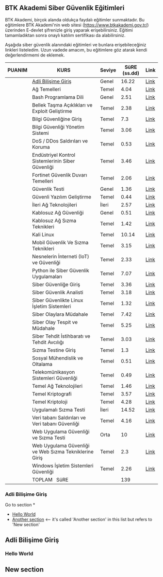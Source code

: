 ## BTK Akademi Siber Güvenlik Eğitimleri 

BTK Akademi, birçok alanda oldukça faydalı eğitimler sunmaktadır. Bu eğitimlere BTK Akademi'nin web sitesi (https://www.btkakademi.gov.tr/) üzerinden E-devlet şifrenizle giriş yaparak erişebilirsiniz. Eğitimi tamamladıktan sonra onaylı katılım sertifikası da alabilirsiniz.

Aşağıda siber güvenlik alanındaki eğitimleri ve bunlara erişebileceğiniz linkleri listeledim. Uzun vadede amacım, bu eğitimlere göz atarak kendi değerlendirmemi de eklemek.


| PUANIM | KURS                                                   |  Seviye | SüRE (ss.dd)  | Link                                                                                                             |
| ------ | ------------------------------------------------------ | ------------ | ----- | ---------------------------------------------------------------------------------------------------------------- |
|        | [Adli Bilişime Giriş](#adli-bilişime-giriş)                             | Genel| 16.22 | [Link](https://www.btkakademi.gov.tr/portal/course/adli-bilisime-giris-24376)                                    |
|        | Ağ Temelleri                                           | Temel| 4.04  | [Link](https://www.btkakademi.gov.tr/portal/course/ag-temelleri-22020)                                           |
|        | Bash Programlama Dili                                  | Genel| 2.51  | [Link](https://www.btkakademi.gov.tr/portal/course/bash-programlama-dili-883)                                    |
|        | Bellek Taşma Açıklıkları ve Exploit Geliştirme         | Temel| 2.38  | [Link](https://www.btkakademi.gov.tr/portal/course/bellek-tasma-acikliklari-ve-exploit-gelistirme-15354)         |
|        | Bilgi Güvenliğine Giriş                                | Temel| 7.3   | [Link](https://www.btkakademi.gov.tr/portal/course/bilgi-guvenligine-giris-22889)                                |
|        | Bilgi Güvenliği Yönetim Sistemi                        | Temel| 3.06  | [Link](https://www.btkakademi.gov.tr/portal/course/bilgi-guvenligi-yonetim-sistemi-9633)                         |
|        | DoS / DDos Saldırıları ve Koruma                       | Temel| 0.53  | [Link](https://www.btkakademi.gov.tr/portal/course/dos-ddos-saldirilari-ve-koruma-21254)                         |
|        | Endüstriyel Kontrol Sistemlerinin Siber Güvenliği      | Temel| 3.46  | [Link](https://www.btkakademi.gov.tr/portal/course/endustriyel-kontrol-sistemlerinin-siber-guvenligi-20792)      |
|        | Fortinet Güvenlik Duvarı Temelleri                     | Temel| 2.06  | [Link](https://www.btkakademi.gov.tr/portal/course/fortinet-guvenlik-duvari-temelleri-18723)                     |
|        | Güvenlik Testi                                         | Genel| 1.36  | [Link](https://www.btkakademi.gov.tr/portal/course/guvenlik-testi-4608)                                          |
|        | Güvenli Yazılım Geliştirme                             | Temel| 0.44  | [Link](https://www.btkakademi.gov.tr/portal/course/guvenli-yazilim-gelistirme-9201)                              |
|        | İleri Ağ Teknolojileri                                 | İleri| 2.57  | [Link](https://www.btkakademi.gov.tr/portal/course/ileri-ag-teknolojileri-18150)                                 |
|        | Kablosuz Ağ Güvenliği                                  | Genel| 0.51  | [Link](https://www.btkakademi.gov.tr/portal/course/kablosuz-ag-guvenligi-900)                                    |
|        | Kablosuz Ağ Sızma Teknikleri                           | Temel| 1.42  | [Link](https://www.btkakademi.gov.tr/portal/course/kablosuz-ag-sizma-teknikleri-15815)                           |
|        | Kali Linux                                             | Temel| 10.14 | [Link](https://www.btkakademi.gov.tr/portal/course/kali-linux-25706)                                             |
|        | Mobil Güvenlik Ve Sızma Teknikleri                     | Temel| 3.15  | [Link](https://www.btkakademi.gov.tr/portal/course/mobil-guvenlik-ve-sizma-teknikleri-9355)                      |
|        | Nesnelerin İnterneti (IoT) ve Güvenliği                | Temel| 2.33  | [Link](https://www.btkakademi.gov.tr/portal/course/nesnelerin-interneti-iot-ve-guvenligi-10625)                  |
|        | Python ile Siber Güvenlik Uygulamaları                 | Temel| 7.07  | [Link](https://www.btkakademi.gov.tr/portal/course/python-ile-siber-guvenlik-uygulamalari-24796)                 |
|        | Siber Güvenliğe Giriş                                  | Temel| 3.36  | [Link](https://www.btkakademi.gov.tr/portal/course/siber-guvenlige-giris-27928)                                  |
|        | Siber Güvenlik Analisti                                | Temel| 3.18  | [Link](https://www.btkakademi.gov.tr/portal/course/siber-guvenlik-analisti-5020)                                 |
|        | Siber Güvenlikte Linux İşletim Sistemleri              | Temel| 1.32  | [Link](https://www.btkakademi.gov.tr/portal/course/siber-guvenlikte-linux-isletim-sistemleri-10869)              |
|        | Siber Olaylara Müdahale                                | Temel| 7.42  | [Link](https://www.btkakademi.gov.tr/portal/course/siber-olaylara-mudahale-27103)                                |
|        | Siber Olay Tespit ve Müdahale                          | Temel| 5.25  | [Link](https://www.btkakademi.gov.tr/portal/course/siber-olay-tespit-ve-mudahale-15405)                          |
|        | Siber Tehdit İstihbaratı ve Tehdit Avcılığı            | Temel| 3.03  | [Link](https://www.btkakademi.gov.tr/portal/course/siber-tehdit-istihbarati-ve-tehdit-avciligi-21060)            |
|        | Sızma Testine Giriş                                    | Temel| 1.3   | [Link](https://www.btkakademi.gov.tr/portal/course/sizma-testine-giris-10600)                                    |
|        | Sosyal Mühendislik ve Oltalama                         | Temel| 0.51  | [Link](https://www.btkakademi.gov.tr/portal/course/sosyal-muhendislik-ve-oltalama-21012)                         |
|        | Telekomünikasyon Sistemleri Güvenliği                  | Temel| 0.49  | [Link](https://www.btkakademi.gov.tr/portal/course/telekomunikasyon-sistemleri-guvenligi-10534)                  |
|        | Temel Ağ Teknolojileri                                 | Temel| 1.46  | [Link](https://www.btkakademi.gov.tr/portal/course/temel-ag-teknolojileri-14711)                                 |
|        | Temel Kriptografi                                      | Temel| 3.57  | [Link](https://www.btkakademi.gov.tr/portal/course/temel-kriptografi-20653)                                      |
|        | Temel Kriptoloji                                       | Temel| 4.28  | [Link](https://www.btkakademi.gov.tr/portal/course/temel-kriptoloji-10112)                                       |
|        | Uygulamalı Sızma Testi                                 | İleri| 14.52 | [Link](https://www.btkakademi.gov.tr/portal/course/uygulamali-sizma-testi-16025)                                 |
|        | Veri tabanı Saldırıları ve Veri tabanı Güvenliği       | Temel| 4.16  | [Link](https://www.btkakademi.gov.tr/portal/course/veri-tabani-saldirilari-ve-veri-tabani-guvenligi-6569)        |
|        | Web Uygulama Güvenliği ve Sızma Testi                  | Orta | 10    | [Link](https://www.btkakademi.gov.tr/portal/course/web-uygulama-guvenligi-ve-sizma-testi-27682)                  |
|        | Web Uygulama Güvenliği ve Web Sızma Tekniklerine Giriş | Temel| 2.3   | [Link](https://www.btkakademi.gov.tr/portal/course/web-uygulama-guvenligi-ve-web-sizma-tekniklerine-giris-10587) |
|        | Windows İşletim Sistemleri Güvenliği                   | Temel| 2.26  | [Link](https://www.btkakademi.gov.tr/portal/course/windows-isletim-sistemleri-guvenligi-20827)                   |
|        | TOPLAM   SüRE                                          |              | 139   |                                                                                                                  |


### <a name="#ABG01"></a>Adli Bilişime Giriş 
Go to section
* 
* [Hello World](#hello-world)
* [Another section](#new-section) <-- it's called 'Another section' in this list but refers to 'New section'


## Adli Bilişime Giriş
### Hello World
## New section